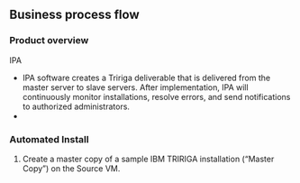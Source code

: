 ## Business process flow

### Product overview
IPA

 - IPA software creates a Tririga deliverable that is delivered from the master server to slave servers.  After implementation, IPA will continuously monitor installations, resolve errors, and send notifications to authorized administrators.
 - 

### Automated Install

 1. Create a master copy of a sample IBM TRIRIGA installation
(“Master Copy”) on the Source VM.


<!--stackedit_data:
eyJoaXN0b3J5IjpbLTQwODU1Njg2NywxMjkzMTk4NDUyXX0=
-->